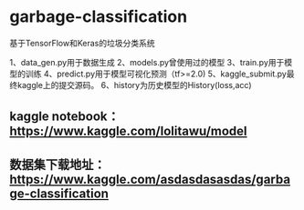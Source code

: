 # garbage-classification
基于TensorFlow和Keras的垃圾分类系统

1、data_gen.py用于数据生成
2、models.py曾使用过的模型
3、train.py用于模型的训练
4、predict.py用于模型可视化预测（tf>=2.0)
5、kaggle_submit.py最终kaggle上的提交源码。
6、history为历史模型的History(loss,acc)

## kaggle notebook：https://www.kaggle.com/lolitawu/model

## 数据集下载地址：https://www.kaggle.com/asdasdasasdas/garbage-classification
